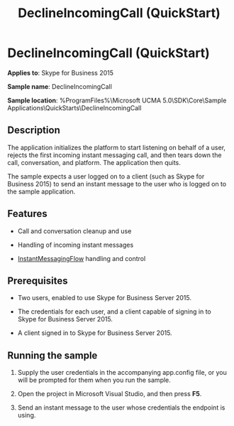 ﻿---
title: DeclineIncomingCall (QuickStart)
TOCTitle: DeclineIncomingCall (QuickStart)
ms:assetid: 72db6c20-e348-489d-bf98-160d72329a4d
ms:mtpsurl: https://msdn.microsoft.com/library/Dn454825(v=office.16)
ms:contentKeyID: 65240093
ms.date: 07/27/2015
mtps_version: v=office.16
---

# DeclineIncomingCall (QuickStart)

**Applies to**: Skype for Business 2015

**Sample name**: DeclineIncomingCall

**Sample location**: %ProgramFiles%\\Microsoft UCMA 5.0\\SDK\\Core\\Sample Applications\\QuickStarts\\DeclineIncomingCall

## Description

The application initializes the platform to start listening on behalf of a user, rejects the first incoming instant messaging call, and then tears down the call, conversation, and platform. The application then quits.

The sample expects a user logged on to a client (such as Skype for Business 2015) to send an instant message to the user who is logged on to the sample application.

## Features

  - Call and conversation cleanup and use

  - Handling of incoming instant messages

  - [InstantMessagingFlow](https://docs.microsoft.com/dotnet/api/microsoft.rtc.collaboration.instantmessagingflow?view=ucma-api) handling and control

## Prerequisites

  - Two users, enabled to use Skype for Business Server 2015.

  - The credentials for each user, and a client capable of signing in to Skype for Business Server 2015.

  - A client signed in to Skype for Business Server 2015.

## Running the sample

1.  Supply the user credentials in the accompanying app.config file, or you will be prompted for them when you run the sample.

2.  Open the project in Microsoft Visual Studio, and then press **F5**.

3.  Send an instant message to the user whose credentials the endpoint is using.

